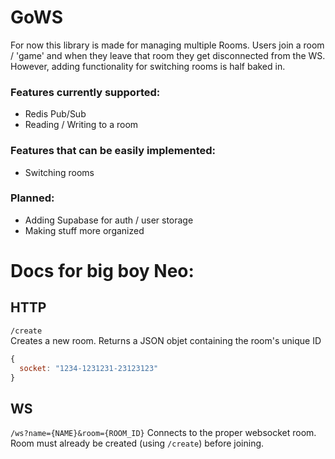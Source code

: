 # GoWS

For now this library is made for managing multiple Rooms. Users join a room / 'game' and when they leave that room they get disconnected from the WS. However, adding functionality for switching rooms is half baked in.

### Features currently supported:
- Redis Pub/Sub
- Reading / Writing to a room

### Features that can be easily implemented:
- Switching rooms

### Planned:
- Adding Supabase for auth / user storage
- Making stuff more organized

# Docs for big boy Neo:

## HTTP

`/create`  
Creates a new room. Returns a JSON objet containing the room's unique ID
```js
{
  socket: "1234-1231231-23123123"
}
```

## WS

`/ws?name={NAME}&room={ROOM_ID}`
Connects to the proper websocket room. Room must already be created (using `/create`) before joining.
